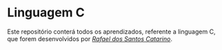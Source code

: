 # Linguagem C

Este repositório conterá todos os aprendizados, referente a linguagem C, que forem desenvolvidos por _[Rafael dos Santos Catarino](https://www.linkedin.com/in/rafael-dos-santos-catarino-ab9414206/)_. 